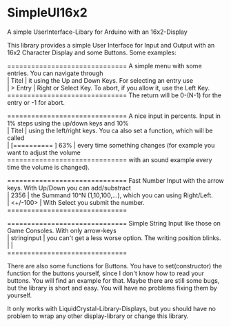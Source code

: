 SimpleUI16x2
============

A simple UserInterface-Libary for Arduino with an 16x2-Display


This library provides a simple User Interface for Input and Output with an 
16x2 Character Display and some Buttons. Some examples:
  
 ============================== A simple menu with some entries. You can navigate through</br>
 | Titel                      | it using the Up and Down Keys. For selecting an entry use</br>
 | > Entry                    | Right or Select Key. To abort, if you allow it, use the Left Key. </br>
 ============================== The return will be 0-(N-1) for the entry or -1 for abort.</br>

 ============================== A nice input in percents. Input in 1% steps using the up/down keys and 10%</br>
 | Titel                      | using the left/right keys. You ca also set a function, which will be called</br>
 | [==========       ]  63%   | every time something changes (for example you want to adjust the volume </br>
 ============================== with an sound example every time the volume is changed).</br>

 ============================== Fast Number Input with the arrow keys. With Up/Down you can add/substract</br>
 | 2356                       | the Summand 10^N (1,10,100,...), which you can using Right/Left.</br>
 |                <+/-100>    | With Select you submit the number.</br>
 ==============================</br>

 ============================== Simple String Input like those on Game Consoles. With only arrow-keys</br>
 | stringinput                | you can't get a less worse option. The writing position blinks.</br>
 |                            |</br>
 ==============================</br>
 
 There are also some functions for Buttons. You have to set(constructor) the function for the buttons 
 yourself, since I don't know how to read your buttons. You will find an example for that.
 Maybe there are still some bugs, but the library is short and easy. You will have no problems fixing
 them by yourself.

 It only works with LiquidCrystal-Library-Displays, but you should have no problem to wrap any other
 display-library or change this library.


